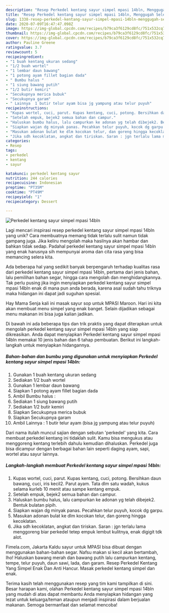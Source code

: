 ```yaml
---
description: "Resep Perkedel kentang sayur simpel mpasi 14bln, Menggugah Selera"
title: "Resep Perkedel kentang sayur simpel mpasi 14bln, Menggugah Selera"
slug: 1338-resep-perkedel-kentang-sayur-simpel-mpasi-14bln-menggugah-selera
date: 2020-07-09T16:47:47.098Z
image: https://img-global.cpcdn.com/recipes/b79ca3f6129cd8fc/751x532cq70/perkedel-kentang-sayur-simpel-mpasi-14bln-foto-resep-utama.jpg
thumbnail: https://img-global.cpcdn.com/recipes/b79ca3f6129cd8fc/751x532cq70/perkedel-kentang-sayur-simpel-mpasi-14bln-foto-resep-utama.jpg
cover: https://img-global.cpcdn.com/recipes/b79ca3f6129cd8fc/751x532cq70/perkedel-kentang-sayur-simpel-mpasi-14bln-foto-resep-utama.jpg
author: Pauline Greene
ratingvalue: 3.7
reviewcount: 5
recipeingredient:
- "1 buah kentang ukuran sedang"
- "1/2 buah wortel"
- "1 lembar daun bawang"
- "1 potong ayam fillet bagian dada"
- " Bumbu halus "
- "1 siung bawang putih"
- "1/2 butir kemiri"
- "Secukupnya merica bubuk"
- "Secukupnya garam"
- " Lainnya  1 butir telur ayam bisa jg yampung atau telur puyuh"
recipeinstructions:
- "Kupas wortel, cuci, parut. Kupas kentang, cuci, potong. Bersihkan daun bawang, cuci, iris kecil2. Parut ayam. Tata dlm satu wadah, kukus selama kurleb 10 menit atau sampe kentang empuk."
- "Setelah empuk, bejek2 semua bahan dan campur."
- "Haluskan bumbu halus, lalu campurkan ke adonan yg telah dibejek2. Bentuk bulatan pipih."
- "Siapkan wajan dg minyak panas. Pecahkan telur puyuh, kocok dg garpu."
- "Masukan adonan bulat ke dlm kocokan telur, dan goreng hingga kecoklatan."
- "Jika sdh kecoklatan, angkat dan tiriskan. Saran : jgn terlalu lama menggoreng biar perkedel tetep empuk lembut kulitnya, enak digigit tdk alot."
categories:
- Resep
tags:
- perkedel
- kentang
- sayur

katakunci: perkedel kentang sayur 
nutrition: 244 calories
recipecuisine: Indonesian
preptime: "PT35M"
cooktime: "PT49M"
recipeyield: "1"
recipecategory: Dessert

---
```



![Perkedel kentang sayur simpel mpasi 14bln](https://img-global.cpcdn.com/recipes/b79ca3f6129cd8fc/751x532cq70/perkedel-kentang-sayur-simpel-mpasi-14bln-foto-resep-utama.jpg)

Lagi mencari inspirasi resep perkedel kentang sayur simpel mpasi 14bln yang unik? Cara membuatnya memang tidak terlalu sulit namun tidak gampang juga. Jika keliru mengolah maka hasilnya akan hambar dan bahkan tidak sedap. Padahal perkedel kentang sayur simpel mpasi 14bln yang enak harusnya sih mempunyai aroma dan cita rasa yang bisa memancing selera kita.

Ada beberapa hal yang sedikit banyak berpengaruh terhadap kualitas rasa dari perkedel kentang sayur simpel mpasi 14bln, pertama dari jenis bahan, lalu pemilihan bahan segar, hingga cara mengolah dan menghidangkannya. Tak perlu pusing jika ingin menyiapkan perkedel kentang sayur simpel mpasi 14bln enak di mana pun anda berada, karena asal sudah tahu triknya maka hidangan ini dapat jadi suguhan spesial.

Hay Mama Senja kali ini masak sayur sop untuk MPASI Maroon. Hari ini kita akan membuat menu simpel yang enak banget. Selain dijadikan sebagai menu makanan ini bisa juga kalian jadikan.


Di bawah ini ada beberapa tips dan trik praktis yang dapat diterapkan untuk mengolah perkedel kentang sayur simpel mpasi 14bln yang siap dikreasikan. Anda dapat menyiapkan Perkedel kentang sayur simpel mpasi 14bln memakai 10 jenis bahan dan 6 tahap pembuatan. Berikut ini langkah-langkah untuk menyiapkan hidangannya.

<!--inarticleads1-->

##### Bahan-bahan dan bumbu yang digunakan untuk menyiapkan Perkedel kentang sayur simpel mpasi 14bln:

1. Gunakan 1 buah kentang ukuran sedang
1. Sediakan 1/2 buah wortel
1. Gunakan 1 lembar daun bawang
1. Siapkan 1 potong ayam fillet bagian dada
1. Ambil  Bumbu halus :
1. Sediakan 1 siung bawang putih
1. Sediakan 1/2 butir kemiri
1. Siapkan Secukupnya merica bubuk
1. Siapkan Secukupnya garam
1. Ambil  Lainnya : 1 butir telur ayam (bisa jg yampung atau telur puyuh)


Dari nama itulah muncul sajian dengan sebutan &#39;perkedel&#39; yang kita. Cara membuat perkedel kentang ini tidaklah sulit. Kamu bisa mengukus atau menggoreng kentang terlebih dahulu kemudian dihaluskan. Perkedel juga bisa dicampur dengan berbagai bahan lain seperti daging ayam, sapi, wortel atau sayur lainnya. 

<!--inarticleads2-->

##### Langkah-langkah membuat Perkedel kentang sayur simpel mpasi 14bln:

1. Kupas wortel, cuci, parut. Kupas kentang, cuci, potong. Bersihkan daun bawang, cuci, iris kecil2. Parut ayam. Tata dlm satu wadah, kukus selama kurleb 10 menit atau sampe kentang empuk.
1. Setelah empuk, bejek2 semua bahan dan campur.
1. Haluskan bumbu halus, lalu campurkan ke adonan yg telah dibejek2. Bentuk bulatan pipih.
1. Siapkan wajan dg minyak panas. Pecahkan telur puyuh, kocok dg garpu.
1. Masukan adonan bulat ke dlm kocokan telur, dan goreng hingga kecoklatan.
1. Jika sdh kecoklatan, angkat dan tiriskan. Saran : jgn terlalu lama menggoreng biar perkedel tetep empuk lembut kulitnya, enak digigit tdk alot.


Fimela.com, Jakarta Kaldu sayur untuk MPASI bisa dibuat dengan menggunakan bahan-bahan segar. Nafsu makan si kecil akan bertambah, lho! Haluskan bawang merah dan bawang putih lalu campurkan kentang, tempe, telur puyuh, daun sawi, lada, dan garam. Resep Perkedel Kentang Yang Simpel Enak Dan Anti Hancur. Masak perkedel kentang simpel dan enak. 

Terima kasih telah menggunakan resep yang tim kami tampilkan di sini. Besar harapan kami, olahan Perkedel kentang sayur simpel mpasi 14bln yang mudah di atas dapat membantu Anda menyiapkan hidangan yang lezat untuk keluarga/teman ataupun menjadi inspirasi dalam berjualan makanan. Semoga bermanfaat dan selamat mencoba!
